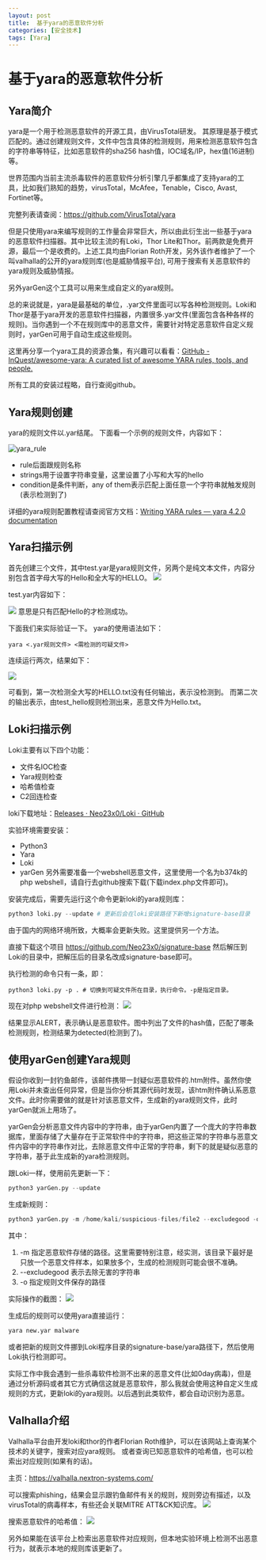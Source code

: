 ```yaml
---
layout: post
title:  基于yara的恶意软件分析
categories: [安全技术]
tags: [Yara]
---
```

# 基于yara的恶意软件分析
## Yara简介
yara是一个用于检测恶意软件的开源工具，由VirusTotal研发。
其原理是基于模式匹配的。通过创建规则文件，文件中包含具体的检测规则，用来检测恶意软件包含的字符串等特征，比如恶意软件的sha256 hash值，IOC域名/IP，hex值(16进制)等。

世界范围内当前主流杀毒软件的恶意软件分析引擎几乎都集成了支持yara的工具，比如我们熟知的趋势，virusTotal，McAfee，Tenable，Cisco, Avast, Fortinet等。

完整列表请查阅：https://github.com/VirusTotal/yara

但是只使用yara来编写规则的工作量会非常巨大，所以由此衍生出一些基于yara的恶意软件扫描器。其中比较主流的有Loki，Thor Lite和Thor。前两款是免费开源，最后一个是收费的。上述工具均由Florian Roth开发，另外该作者维护了一个叫valhalla的公开的yara规则库(也是威胁情报平台), 可用于搜索有关恶意软件的yara规则及威胁情报。

另外yarGen这个工具可以用来生成自定义的yara规则。

总的来说就是，yara是最基础的单位，.yar文件里面可以写各种检测规则。Loki和Thor是基于yara开发的恶意软件扫描器，内置很多.yar文件(里面包含各种各样的规则)。当你遇到一个不在规则库中的恶意文件，需要针对特定恶意软件自定义规则时，yarGen可用于自动生成这些规则。

这里再分享一个yara工具的资源合集，有兴趣可以看看：[GitHub - InQuest/awesome-yara: A curated list of awesome YARA rules, tools, and people.](https://github.com/InQuest/awesome-yara)

所有工具的安装过程略，自行查阅github。

## Yara规则创建
yara的规则文件以.yar结尾。
下面看一个示例的规则文件，内容如下：

![yara_rule](/img/posts/yara_1.png)
- rule后面跟规则名称
- strings用于设置字符串变量，这里设置了小写和大写的hello
- condition是条件判断，any of them表示匹配上面任意一个字符串就触发规则(表示检测到了)

详细的yara规则配置教程请查阅官方文档：[Writing YARA rules &mdash; yara 4.2.0 documentation](https://yara.readthedocs.io/en/stable/writingrules.html)

## Yara扫描示例

首先创建三个文件，其中test.yar是yara规则文件，另两个是纯文本文件，内容分别包含首字母大写的Hello和全大写的HELLO。
![](/img/posts/yara_2.png)

test.yar内容如下：

![](/img/posts/yara_3.png)
意思是只有匹配Hello的才检测成功。

下面我们来实际验证一下。
yara的使用语法如下：
```
yara <.yar规则文件> <需检测的可疑文件>
```

连续运行两次，结果如下：

![](/img/posts/yara_4.png)

可看到，第一次检测全大写的HELLO.txt没有任何输出，表示没检测到。
而第二次的输出表示，由test_hello规则检测出来，恶意文件为Hello.txt。

## Loki扫描示例

Loki主要有以下四个功能：
- 文件名IOC检查
- Yara规则检查
- 哈希值检查
- C2回连检查

loki下载地址：[Releases · Neo23x0/Loki · GitHub](https://github.com/Neo23x0/Loki/releases)

实验环境需要安装：
- Python3
- Yara
- Loki
- yarGen
另外需要准备一个webshell恶意文件，这里使用一个名为b374k的php webshell，请自行去github搜索下载(下载index.php文件即可)。

安装完成后，需要先运行这个命令更新loki的yara规则库：
```python
python3 loki.py --update # 更新后会在loki安装路径下新增signature-base目录
```
由于国内的网络环境所致，大概率会更新失败。这里提供另一个方法。

直接下载这个项目 https://github.com/Neo23x0/signature-base 然后解压到Loki的目录中，把解压后的目录名改成signature-base即可。

执行检测的命令只有一条，即：
```
python3 loki.py -p . # 切换到可疑文件所在目录，执行命令。-p是指定目录。
```
现在对php webshell文件进行检测：
![](/img/posts/yara_5.png)

结果显示ALERT，表示确认是恶意软件。图中列出了文件的hash值，匹配了哪条检测规则，检测结果为detected(检测到了)。

## 使用yarGen创建Yara规则

假设你收到一封钓鱼邮件，该邮件携带一封疑似恶意软件的.htm附件。虽然你使用Loki并未查出任何异常，但是当你分析其源代码时发现，该htm附件确认系恶意文件。此时你需要做的就是针对该恶意文件，生成新的yara规则文件，此时yarGen就派上用场了。

yarGen会分析恶意文件内容中的字符串，由于yarGen内置了一个庞大的字符串数据库，里面存储了大量存在于正常软件中的字符串，把这些正常的字符串与恶意文件内容中的字符串作对比，去除恶意文件中正常的字符串，剩下的就是疑似恶意的字符串，基于此生成新的yara检测规则。

跟Loki一样，使用前先更新一下：
```python
python3 yarGen.py --update
```

生成新规则：
```python
python3 yarGen.py -m /home/kali/suspicious-files/file2 --excludegood -o /home/kali/suspicious-files/file2.yar
```
其中：
1. -m 指定恶意软件存储的路径。这里需要特别注意，经实测，该目录下最好是只放一个恶意文件样本，如果放多个，生成的检测规则可能会很不准确。
2. --excludegood 表示去除无害的字符串
3. -o 指定规则文件保存的路径

实际操作的截图：
![](/img/posts/yara_6.png)

生成后的规则可以使用yara直接运行：
```python
yara new.yar malware
```

或者把新的规则文件挪到Loki程序目录的signature-base/yara路径下，然后使用Loki执行检测即可。

实际工作中我会遇到一些杀毒软件检测不出来的恶意文件(比如0day病毒)，但是通过分析源码或者其它方式确信这就是恶意软件，那么我就会使用这种自定义生成规则的方式，更新loki的yara规则。以后遇到此类软件，都会自动识别为恶意。

## Valhalla介绍
Valhalla平台由开发loki和thor的作者Florian Roth维护，可以在该网站上查询某个技术的关键字，搜索对应yara规则。
或者查询已知恶意软件的哈希值，也可以检索出对应规则(如果有的话)。

主页：https://valhalla.nextron-systems.com/

可以搜索phishing，结果会显示跟钓鱼邮件有关的规则，规则旁边有描述，以及virusTotal的病毒样本，有些还会关联MITRE ATT&CK知识库。
![](/img/posts/yara_7.png)

搜索恶意软件的哈希值：
![](/img/posts/yara_8.png)

另外如果能在该平台上检索出恶意软件对应规则，但本地实验环境上检测不出恶意行为，就表示本地的规则库该更新了。











